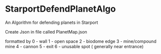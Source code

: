 # StarportDefendPlanetAlgo
 An Algorithm for defending planets in Starport

 Create Json in file called PlanetMap.json

 formatted by
 0 - wall
 1 - open space
 2 - biodome edge
 3 - mine/compound mine
 4 - cannon
 5 - exit
 6 - unusable spot ( generally near entrance)